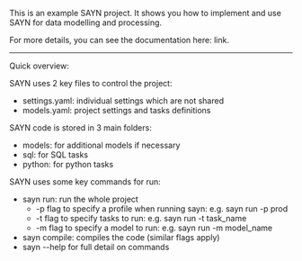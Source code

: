 This is an example SAYN project. It shows you how to implement and use SAYN for data modelling and processing.

For more details, you can see the documentation here: link.

----
Quick overview:

SAYN uses 2 key files to control the project:
  - settings.yaml: individual settings which are not shared
  - models.yaml: project settings and tasks definitions

SAYN code is stored in 3 main folders:
  - models: for additional models if necessary
  - sql: for SQL tasks
  - python: for python tasks

SAYN uses some key commands for run:
  - sayn run: run the whole project
    - -p flag to specify a profile when running sayn: e.g. sayn run -p prod
    - -t flag to specify tasks to run: e.g. sayn run -t task_name
    - -m flag to specify a model to run: e.g. sayn run -m model_name
  - sayn compile: compiles the code (similar flags apply)
  - sayn --help for full detail on commands
